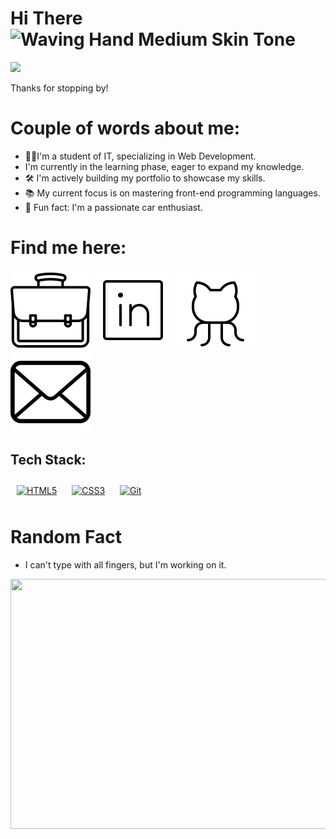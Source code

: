# Hi There <img src="https://raw.githubusercontent.com/Tarikul-Islam-Anik/Animated-Fluent-Emojis/master/Emojis/Hand%20gestures/Waving%20Hand%20Medium%20Skin%20Tone.png" alt="Waving Hand Medium Skin Tone" width="30" height="30"/>

<div id="header" align="left">
  <img src="https://user-images.githubusercontent.com/74038190/225813708-98b745f2-7d22-48cf-9150-083f1b00d6c9.gif" width="500"/>
</div>

Thanks for stopping by! 

# Couple of words about me:
- 👨‍💻I'm a student of IT, specializing in Web Development. 
- I'm currently in the learning phase, eager to expand my knowledge.
- 🛠️ I'm actively building my portfolio to showcase my skills.
- 📚 My current focus is on mastering front-end programming languages.
- 🚗 Fun fact: I'm a passionate car enthusiast.
 
# Find me here:
[![Portfolio](./portfolio-svgrepo-com.svg)]()
[![LinkedIn](./linkedin-logo-thin-svgrepo-com.svg)]()
[![Github](./github-logo-thin-svgrepo-com.svg)](https://github.com/kb603)
[![Mail](./email-9-svgrepo-com.svg)](mailto:kojoaddobaffour@gmail.com) 

## Tech Stack:

<div align="left">
  <a href="https://www.w3schools.com/html/" target="_blank"><img style="margin: 10px" src="https://profilinator.rishav.dev/skills-assets/html5-original-wordmark.svg" alt="HTML5" height="50" /></a> 
  <a href="https://www.w3schools.com/css/" target="_blank"><img style="margin: 10px" src="https://profilinator.rishav.dev/skills-assets/css3-original-wordmark.svg" alt="CSS3" height="50" /></a>
  <a href="https://github.com/" target="_blank"><img style="margin: 10px" src="https://profilinator.rishav.dev/skills-assets/git-scm-icon.svg" alt="Git" height="50" /></a>
</div>


# Random Fact
- I can't type with all fingers, but I'm working on it.
<div align="center">
<div>
<img src="https://user-images.githubusercontent.com/74038190/212284145-bf2c01a8-c448-4f1a-b911-996024c84606.gif" width="600" height="400"/></a>
</div> 
